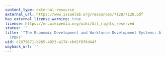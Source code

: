 ```yaml
---
content_type: external-resource
external_url: https://www.issuelab.org/resources/7128/7128.pdf
has_external_license_warning: true
license: https://en.wikipedia.org/wiki/All_rights_reserved
status: ''
title: '"The Economic Development and Workforce Development Systems: A Briefing Paper."
  (PDF)'
uid: c1879671-b265-4023-a174-cbd1f8f6d44f
wayback_url: ''
---
```

